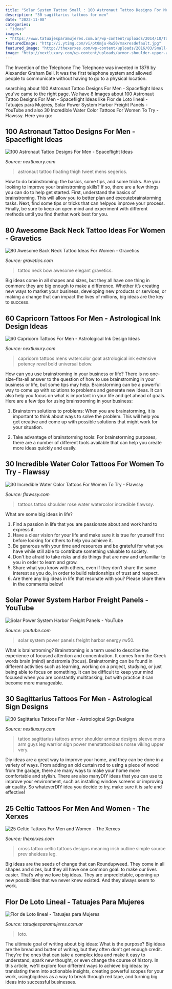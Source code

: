```yaml
---
title: "Solar System Tattoo Small : 100 Astronaut Tattoo Designs For Men"
description: "30 sagittarius tattoos for men"
date: "2022-11-08"
categories:
- "ideas"
images:
- "https://www.tatuajesparamujeres.com.ar/wp-content/uploads/2014/10/Tatuaje-Flor-de-Loto-lineal.jpg"
featuredImage: "http://i.ytimg.com/vi/pt0mju-Rw50/maxresdefault.jpg"
featured_image: "http://thexerxes.com/wp-content/uploads/2016/03/Small-Celtic-Cross-Tattoos.jpg"
image: "http://nextluxury.com/wp-content/uploads/armor-shoulder-upper-arm-sagittarius-mens-tattoo.jpg"
---
```



The Invention of the Telephone
The Telephone was invented in 1876 by Alexander Graham Bell. It was the first telephone system and allowed people to communicate without having to go to a physical location.

	

		
searching about 100 Astronaut Tattoo Designs For Men - Spaceflight Ideas you've came to the right page. We have 8 Images about 100 Astronaut Tattoo Designs For Men - Spaceflight Ideas like Flor de Loto lineal - Tatuajes para Mujeres, Solar Power System Harbor Freight Panels - YouTube and also 30 Incredible Water Color Tattoos For Women To Try - Flawssy. Here you go:
		
    
## 100 Astronaut Tattoo Designs For Men - Spaceflight Ideas

<img loading=lazy src="http://nextluxury.com/wp-content/uploads/upper-thigh-tattoo-of-floating-astronaut-for-males.jpg" onerror="this.onerror=null;this.src='https://tse1.mm.bing.net/th?id=OIP.fcadmLtybC_-pwF3BRLMBAHaHa&amp;pid=15.1';" alt="100 Astronaut Tattoo Designs For Men - Spaceflight Ideas">

_Source: nextluxury.com_

>astronaut tattoo floating thigh tweet mens segerios. 

	

How to do brainstroming: the basics, some tips, and some tricks.
Are you looking to improve your brainstroming skills? If so, there are a few things you can do to help get started. First, understand the basics of brainstroming. This will allow you to better plan and executebrainstorming tasks. Next, find some tips or tricks that can helpyou improve your process. Finally, be sure to keep an open mind and experiment with different methods until you find thethat work best for you.

    
## 80 Awesome Back Neck Tattoo Ideas For Women - Gravetics

<img loading=lazy src="https://www.gravetics.com/wp-content/uploads/2016/11/elegant-bow-back-neck-tattoo.jpg" onerror="this.onerror=null;this.src='https://tse3.mm.bing.net/th?id=OIP.V0yxw8ntbocqY-lPjuACaQHaHb&amp;pid=15.1';" alt="80 Awesome Back Neck Tattoo Ideas For Women - Gravetics">

_Source: gravetics.com_

>tattoo neck bow awesome elegant gravetics. 

	

Big ideas come in all shapes and sizes, but they all have one thing in common: they are big enough to make a difference. Whether it’s creating new ways to market your business, developing new products or services, or making a change that can impact the lives of millions, big ideas are the key to success.

    
## 60 Capricorn Tattoos For Men - Astrological Ink Design Ideas

<img loading=lazy src="http://nextluxury.com/wp-content/uploads/flaming-goat-mens-watercolor-capricorn-tattoos.jpg" onerror="this.onerror=null;this.src='https://tse2.mm.bing.net/th?id=OIP.vm4ODbPGsJqngYg_lfVlPQHaHa&amp;pid=15.1';" alt="60 Capricorn Tattoos For Men - Astrological Ink Design Ideas">

_Source: nextluxury.com_

>capricorn tattoos mens watercolor goat astrological ink extensive potency revel bold universal below. 

	

How can you use brainstroming in your business or life?
There is no one-size-fits-all answer to the question of how to use brainstroming in your business or life, but some tips may help. Brainstorming can be a powerful way to come up with solutions to problems and generate new ideas. It can also help you focus on what is important in your life and get ahead of goals. Here are a few tips for using brainstroming in your business: 
1. Brainstorm solutions to problems: When you are brainstorming, it is important to think about ways to solve the problem. This will help you get creative and come up with possible solutions that might work for your situation. 

2. Take advantage of brainstorming tools: For brainstorming purposes, there are a number of different tools available that can help you create more ideas quickly and easily.

    
## 30 Incredible Water Color Tattoos For Women To Try - Flawssy

<img loading=lazy src="http://flawssy.com/wp-content/uploads/2016/04/Watercolor-Rose-Tattoo-On-Shoulder.jpg" onerror="this.onerror=null;this.src='https://tse4.mm.bing.net/th?id=OIP.Ym4U4ky4_R_Ju6ZICjhL0AHaJ6&amp;pid=15.1';" alt="30 Incredible Water Color Tattoos For Women To Try - Flawssy">

_Source: flawssy.com_

>tattoos tattoo shoulder rose water watercolor incredible flawssy. 

	

What are some big ideas in life?
1. Find a passion in life that you are passionate about and work hard to express it.
2. Have a clear vision for your life and make sure it is true for yourself first before looking for others to help you achieve it.
3. Be generous with your time and resources and be grateful for what you have while still able to contribute something valuable to society.
4. Don't be afraid to take risks and do things that are new and unfamiliar to you in order to learn and grow.
5. Share what you know with others, even if they don’t share the same interest as you do, in order to build relationships of trust and respect. 
6. Are there any big ideas in life that resonate with you? Please share them in the comments below!

    
## Solar Power System Harbor Freight Panels - YouTube

<img loading=lazy src="http://i.ytimg.com/vi/pt0mju-Rw50/maxresdefault.jpg" onerror="this.onerror=null;this.src='https://tse2.mm.bing.net/th?id=OIP.i37KSduhgCfxQ1nV8KDtlgHaEK&amp;pid=15.1';" alt="Solar Power System Harbor Freight Panels - YouTube">

_Source: youtube.com_

>solar system power panels freight harbor energy rw50. 

	

What is brainstroming?
Brainstroming is a term used to describe the experience of focused attention and concentration. It comes from the Greek words brain (mind) andstromia (focus). Brainstroming can be found in different activities such as learning, working on a project, studying, or just being able to focus on something. It can be difficult to keep your mind focused when you are constantly multitasking, but with practice it can become more manageable.

    
## 30 Sagittarius Tattoos For Men - Astrological Sign Designs

<img loading=lazy src="http://nextluxury.com/wp-content/uploads/armor-shoulder-upper-arm-sagittarius-mens-tattoo.jpg" onerror="this.onerror=null;this.src='https://tse4.mm.bing.net/th?id=OIP.KLHQMtuQV2LHOb1oGiZE2wHaHY&amp;pid=15.1';" alt="30 Sagittarius Tattoos For Men - Astrological Sign Designs">

_Source: nextluxury.com_

>tattoo sagittarius tattoos armor shoulder armour designs sleeve mens arm guys leg warrior sign power menstattooideas norse viking upper very. 

	

Diy ideas are a great way to improve your home, and they can be done in a variety of ways. From adding an old curtain rod to using a piece of wood from the garage, there are many ways to make your home more comfortable and stylish. There are also manyDIY ideas that you can use to improve your environment, such as installing window screens or improving air quality. So whateverDIY idea you decide to try, make sure it is safe and effective!

    
## 25 Celtic Tattoos For Men And Women - The Xerxes

<img loading=lazy src="http://thexerxes.com/wp-content/uploads/2016/03/Small-Celtic-Cross-Tattoos.jpg" onerror="this.onerror=null;this.src='https://tse4.mm.bing.net/th?id=OIP.lB_XR39aPypVtx-1ubpaKQHaJ4&amp;pid=15.1';" alt="25 Celtic Tattoos For Men and Women - The Xerxes">

_Source: thexerxes.com_

>cross tattoo celtic tattoos designs meaning irish outline simple source prev sheideas leg. 

	

Big ideas are the seeds of change that can Roundupweed. They come in all shapes and sizes, but they all have one common goal: to make our lives easier. That’s why we love big ideas. They are unpredictable, opening up new possibilities that we never knew existed. And they always seem to work.

    
## Flor De Loto Lineal - Tatuajes Para Mujeres

<img loading=lazy src="https://www.tatuajesparamujeres.com.ar/wp-content/uploads/2014/10/Tatuaje-Flor-de-Loto-lineal.jpg" onerror="this.onerror=null;this.src='https://tse4.mm.bing.net/th?id=OIP.KKkivUxymEExJClfulHVbAHaJ3&amp;pid=15.1';" alt="Flor de Loto lineal - Tatuajes para Mujeres">

_Source: tatuajesparamujeres.com.ar_

>loto. 

	

The ultimate goal of writing about big ideas: What is the purpose?
Big ideas are the bread and butter of writing, but they often don't get enough credit. They're the ones that can take a complex idea and make it easy to understand, spark new thought, or even change the course of history. In this article, we'll explore four different ways to achieve big ideas: by translating them into actionable insights, creating powerful scopes for your work, usingbigideas as a way to break through red tape, and turning big ideas into successful businesses.

